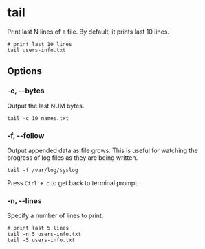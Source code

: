 # tail

Print last N lines of a file. By default, it prints last 10 lines.

```shell
# print last 10 lines
tail users-info.txt
```

## Options

### -c, --bytes

Output the last NUM bytes.

```shell
tail -c 10 names.txt
```

### -f, --follow

Output appended data as file grows. This is useful for watching the progress of log
files as they are being written.

```shell
tail -f /var/log/syslog
```

Press `Ctrl + c` to get back to terminal prompt.

### -n, --lines

Specify a number of lines to print.

```shell
# print last 5 lines
tail -n 5 users-info.txt
tail -5 users-info.txt
```
